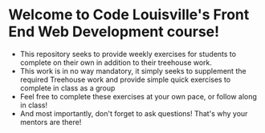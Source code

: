 # Welcome to Code Louisville's Front End Web Development course!
- This repository seeks to provide weekly exercises for students to complete on their own in addition to their treehouse work.
- This work is in no way mandatory, it simply seeks to supplement the required Treehouse work and provide simple quick exercises to complete in class as a group
- Feel free to complete these exercises at your own pace, or follow along in class!
- And most importantly, don't forget to ask questions! That's why your mentors are there!

